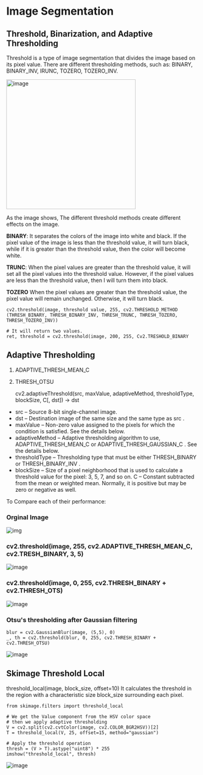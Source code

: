 # Image Segmentation

## Threshold, Binarization, and Adaptive Thresholding

Threshold is a type of image segmentation that divides the image based on its pixel value. 
There are different thresholding methods, such as: BINARY, BINARY_INV, IRUNC, TOZERO, TOZERO_INV.
    
    
<img width="340" alt="image" src="https://github.com/tan200224/Blog/assets/68765056/6ac0ca24-f155-4303-9b1a-8bfb7c62f551">

As the image shows, The different threshold methods create different effects on the image. 

**BINARY**: It separates the colors of the image into white and black. If the pixel value of the image is less than the threshold value, it will turn black, while if it is greater than the threshold value, then the color will become white.

**TRUNC**: When the pixel values are greater than the threshold value, it will set all the pixel values into the threshold value. However, if the pixel values are less than the threshold value, then I will turn them into black.

**TOZERO** When the pixel values are greater than the threshold value, the pixel value will remain unchanged. Otherwise, it will turn black.

    cv2.threshold(image, threshold value, 255, cv2.THRESHOLD_METHOD (THRESH_BINARY, THRESH_BINARY_INV, THRESH_TRUNC, THRESH_TOZERO, THRESH_TOZERO_INV))

    # It will return two values.
    ret, threshold = cv2.threshold(image, 200, 255, Cv2.TRESHOLD_BINARY

## Adaptive Thresholding
1. ADAPTIVE_THRESH_MEAN_C
2. THRESH_OTSU

    cv2.adaptiveThreshold(src, maxValue, adaptiveMethod, thresholdType, blockSize, C[, dst]) → dst
* src – Source 8-bit single-channel image.
* dst – Destination image of the same size and the same type as src .
* maxValue – Non-zero value assigned to the pixels for which the condition is satisfied. See the details below.
* adaptiveMethod – Adaptive thresholding algorithm to use, ADAPTIVE_THRESH_MEAN_C or ADAPTIVE_THRESH_GAUSSIAN_C . See the details below.
* thresholdType – Thresholding type that must be either THRESH_BINARY or THRESH_BINARY_INV .
* blockSize – Size of a pixel neighborhood that is used to calculate a threshold value for the pixel: 3, 5, 7, and so on.
C – Constant subtracted from the mean or weighted mean. Normally, it is positive but may be zero or negative as well.


To Compare each of their performance:
### Orginal Image
![img](https://github.com/tan200224/Blog/assets/68765056/5d436d5c-f576-47e8-82f6-05d2bbb3adc6)
### cv2.threshold(image, 255, cv2.ADAPTIVE_THRESH_MEAN_C, cv2.TRESH_BINARY, 3, 5)
![image](https://github.com/tan200224/Blog/assets/68765056/5ad71aca-dca5-40f3-85d2-76e5c431e7e5)
### cv2.threshold(image, 0, 255, cv2.THRESH_BINARY + cv2.THRESH_OTS)
![image](https://github.com/tan200224/Blog/assets/68765056/3f2f0adc-12b1-4eb2-88c4-60b8df9f9a9a)
### Otsu's thresholding after Gaussian filtering
    blur = cv2.GaussianBlur(image, (5,5), 0)
    _, th = cv2.threshold(blur, 0, 255, cv2.THRESH_BINARY + cv2.THRESH_OTSU)
![image](https://github.com/tan200224/Blog/assets/68765056/15a0e6ec-8d50-46d1-b702-7e7b937803e2)


## Skimage Threshold Local
threshold_local(image, block_size, offset=10)
It calculates the threshold in the region with a characteristic size block_size surrounding each pixel.

    from skimage.filters import threshold_local

    # We get the Value component from the HSV color space
    # then we apply adaptive thresholding
    V = cv2.split(cv2.cvtColor(image, cv2.COLOR_BGR2HSV))[2]
    T = threshold_local(V, 25, offset=15, method="gaussian")

    # Apply the threshold operation
    thresh = (V > T).astype("uint8") * 255
    imshow("threshold_local", thresh)
![image](https://github.com/tan200224/Blog/assets/68765056/43025fc0-e0fc-4b07-939f-03db15aee88e)

    
